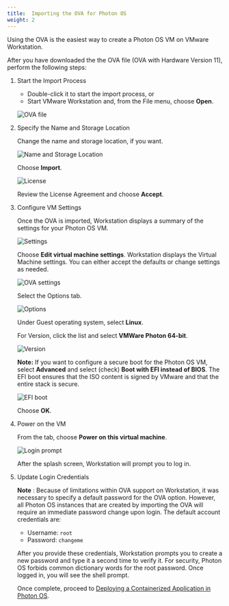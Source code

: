 ```yaml
---
title:  Importing the OVA for Photon OS
weight: 2
---
```


Using the OVA is the easiest way to create a Photon OS VM on VMware Workstation. 

After you have downloaded the the OVA file (OVA with Hardware Version 11), perform the following steps:

1. Start the Import Process

    - Double-click it to start the import process, or
    - Start VMware Workstation and, from the File menu, choose **Open**.

    ![OVA file](/docs/installation-guide/images/ws-ova-import.png)

1. Specify the Name and Storage Location

    Change the name and storage location, if you want.
    
    ![Name and Storage Location](/docs/installation-guide/images/ws-ova-path.png)
    
    Choose **Import**.
    
    ![License](/docs/installation-guide/images/ws-ova-license.png)
    
    Review the License Agreement and choose **Accept**.

1. Configure VM Settings

    Once the OVA is imported, Workstation displays a summary of the settings for your Photon OS VM.
    
    ![Settings](/docs/installation-guide/images/ws-ova-settings.png)
    
    Choose **Edit virtual machine settings**. Workstation displays the Virtual Machine settings. You can either accept the defaults or change settings as needed.
    
    ![OVA settings](/docs/installation-guide/images/ws-ova-settings-edit.png)
    
    Select the Options tab.
    
    ![Options](/docs/installation-guide/images/ws-ova-settings-options.png)

    Under Guest operating system, select **Linux**.
    
    For Version, click the list and select **VMWare Photon 64-bit**.
    
    ![Version](/docs/installation-guide/images/ws-ova-os.png)
    
    **Note:**  If you want to configure a secure boot for the Photon OS VM, select **Advanced**  and select (check) **Boot with EFI instead of BIOS**. The EFI boot ensures that the ISO content is signed by VMware and that the entire stack is secure.
    
    ![EFI boot](/docs/installation-guide/images/ws-ova-settings-efi.png)
    
    Choose **OK**.

1. Power on the VM

    From the tab, choose  **Power on this virtual machine**.
    
     ![Login prompt](/docs/installation-guide/images/splashscreen23.png)
    
    After the splash screen, Workstation will prompt you to log in.

1. Update Login Credentials

    **Note** : Because of limitations within OVA support on Workstation, it was necessary to specify a default password for the OVA option. However, all Photon OS instances that are created by importing the OVA will require an immediate password change upon login. The default account credentials are:
    
    - Username: ``root``
    - Password: ``changeme``
    
    After you provide these credentials, Workstation prompts you to create a new password and type it a second time to verify it. For security, Photon OS forbids common dictionary words for the root password. Once logged in, you will see the shell prompt.
    
   
    
    Once complete, proceed to [Deploying a Containerized Application in Photon OS](/docs/installation-guide/deploying-a-containerized-application-in-photon-os/).